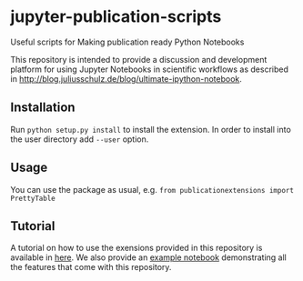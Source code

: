 # jupyter-publication-scripts

Useful scripts for Making publication ready Python Notebooks

This repository is intended to provide a discussion and development platform
for using Jupyter Notebooks in scientific workflows as described in
http://blog.juliusschulz.de/blog/ultimate-ipython-notebook.

## Installation

Run ```python setup.py install``` to install the extension. In order to install into
the user directory add ```--user``` option.

## Usage

You can use the package as usual, e.g. ```from publicationextensions import PrettyTable```

## Tutorial

A tutorial on how to use the exensions provided in this repository is available in [here](../master/tutorial/tutorial.md).
We also provide an [example notebook](../master/example/ExampleNotebook.ipynb) demonstrating all the features that come with this repository.
